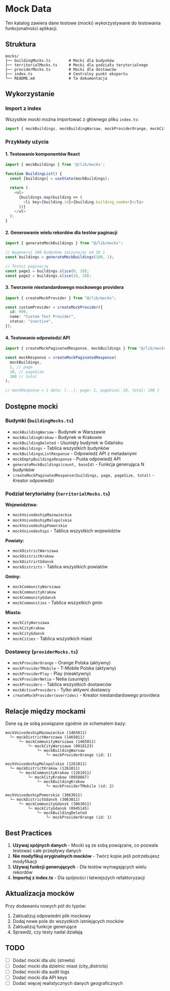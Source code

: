 # Mock Data

Ten katalog zawiera dane testowe (mocki) wykorzystywane do testowania funkcjonalności aplikacji.

## Struktura

```
mocks/
├── buildingMocks.ts        # Mocki dla budynków
├── territorialMocks.ts     # Mocki dla podziału terytorialnego
├── providerMocks.ts        # Mocki dla dostawców
├── index.ts                # Centralny punkt eksportu
└── README.md               # Ta dokumentacja
```

## Wykorzystanie

### Import z index

Wszystkie mocki można importować z głównego pliku `index.ts`:

```typescript
import { mockBuildings, mockBuildingWarsaw, mockProviderOrange, mockCityWarszawa } from "@/lib/mocks";
```

### Przykłady użycia

#### 1. Testowanie komponentów React

```typescript
import { mockBuildings } from '@/lib/mocks';

function BuildingList() {
  const [buildings] = useState(mockBuildings);

  return (
    <ul>
      {buildings.map(building => (
        <li key={building.id}>{building.building_number}</li>
      ))}
    </ul>
  );
}
```

#### 2. Generowanie wielu rekordów dla testów paginacji

```typescript
import { generateMockBuildings } from "@/lib/mocks";

// Wygeneruj 100 budynków zaczynając od ID 1
const buildings = generateMockBuildings(100, 1);

// Testuj paginację
const page1 = buildings.slice(0, 10);
const page2 = buildings.slice(10, 20);
```

#### 3. Tworzenie niestandardowego mockowego providera

```typescript
import { createMockProvider } from "@/lib/mocks";

const customProvider = createMockProvider({
  id: 999,
  name: "Custom Test Provider",
  status: "inactive",
});
```

#### 4. Testowanie odpowiedzi API

```typescript
import { createMockPaginatedResponse, mockBuildings } from "@/lib/mocks";

const mockResponse = createMockPaginatedResponse(
  mockBuildings,
  1, // page
  10, // pageSize
  100 // total
);

// mockResponse = { data: [...], page: 1, pageSize: 10, total: 100 }
```

## Dostępne mocki

### Budynki (`buildingMocks.ts`)

- `mockBuildingWarsaw` - Budynek w Warszawie
- `mockBuildingKrakow` - Budynek w Krakowie
- `mockBuildingDeleted` - Usunięty budynek w Gdańsku
- `mockBuildings` - Tablica wszystkich budynków
- `mockBuildingsListResponse` - Odpowiedź API z metadanymi
- `mockEmptyBuildingsResponse` - Pusta odpowiedź API
- `generateMockBuildings(count, baseId)` - Funkcja generująca N budynków
- `createMockPaginatedResponse(buildings, page, pageSize, total)` - Kreator odpowiedzi

### Podział terytorialny (`territorialMocks.ts`)

**Województwa:**

- `mockVoivodeshipMazowieckie`
- `mockVoivodeshipMalopolskie`
- `mockVoivodeshipPomorskie`
- `mockVoivodeships` - Tablica wszystkich województw

**Powiaty:**

- `mockDistrictWarszawa`
- `mockDistrictKrakow`
- `mockDistrictGdansk`
- `mockDistricts` - Tablica wszystkich powiatów

**Gminy:**

- `mockCommunityWarszawa`
- `mockCommunityKrakow`
- `mockCommunityGdansk`
- `mockCommunities` - Tablica wszystkich gmin

**Miasta:**

- `mockCityWarszawa`
- `mockCityKrakow`
- `mockCityGdansk`
- `mockCities` - Tablica wszystkich miast

### Dostawcy (`providerMocks.ts`)

- `mockProviderOrange` - Orange Polska (aktywny)
- `mockProviderTMobile` - T-Mobile Polska (aktywny)
- `mockProviderPlay` - Play (nieaktywny)
- `mockProviderNetia` - Netia (usunięty)
- `mockProviders` - Tablica wszystkich dostawców
- `mockActiveProviders` - Tylko aktywni dostawcy
- `createMockProvider(overrides)` - Kreator niestandardowego providera

## Relacje między mockami

Dane są ze sobą powiązane zgodnie ze schematem bazy:

```
mockVoivodeshipMazowieckie (1465011)
  └─ mockDistrictWarszawa (1465011)
      └─ mockCommunityWarszawa (1465011)
          └─ mockCityWarszawa (0918123)
              └─ mockBuildingWarsaw
                  └─ mockProviderOrange (id: 1)

mockVoivodeshipMalopolskie (1261011)
  └─ mockDistrictKrakow (1261011)
      └─ mockCommunityKrakow (1261011)
          └─ mockCityKrakow (0950867)
              └─ mockBuildingKrakow
                  └─ mockProviderTMobile (id: 2)

mockVoivodeshipPomorskie (3063011)
  └─ mockDistrictGdansk (3063011)
      └─ mockCommunityGdansk (3063011)
          └─ mockCityGdansk (0945145)
              └─ mockBuildingDeleted
                  └─ mockProviderOrange (id: 1)
```

## Best Practices

1. **Używaj spójnych danych** - Mocki są ze sobą powiązane, co pozwala testować całe przepływy danych
2. **Nie modyfikuj oryginalnych mocków** - Twórz kopie jeśli potrzebujesz modyfikacji
3. **Używaj funkcji generujących** - Dla testów wymagających wielu rekordów
4. **Importuj z index.ts** - Dla spójności i łatwiejszych refaktoryzacji

## Aktualizacja mocków

Przy dodawaniu nowych pól do typów:

1. Zaktualizuj odpowiedni plik mockowy
2. Dodaj nowe pole do wszystkich istniejących mocków
3. Zaktualizuj funkcje generujące
4. Sprawdź, czy testy nadal działają

## TODO

- [ ] Dodać mocki dla ulic (streets)
- [ ] Dodać mocki dla dzielnic miast (city_districts)
- [ ] Dodać mocki dla audit logs
- [ ] Dodać mocki dla API keys
- [ ] Dodać więcej realistycznych danych geograficznych
